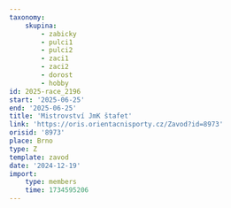 ```yaml
---
taxonomy:
    skupina:
        - zabicky
        - pulci1
        - pulci2
        - zaci1
        - zaci2
        - dorost
        - hobby
id: 2025-race_2196
start: '2025-06-25'
end: '2025-06-25'
title: 'Mistrovství JmK štafet'
link: 'https://oris.orientacnisporty.cz/Zavod?id=8973'
orisid: '8973'
place: Brno
type: Z
template: zavod
date: '2024-12-19'
import:
    type: members
    time: 1734595206
---
```


